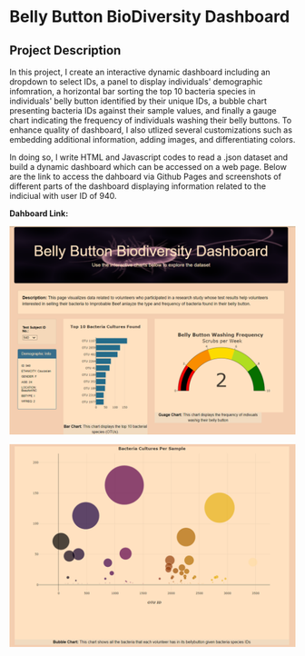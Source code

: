 # Belly Button BioDiversity Dashboard

## Project Description

In this project, I create an interactive dynamic dashboard including an dropdown to select IDs, a panel to display individuals' demographic infomration, a horizontal bar sorting the top 10 bacteria species in individuals' belly button identified by their unique IDs, a bubble chart presenting bacteria IDs against their sample values, and finally a gauge chart indicating the frequency of individuals washing their belly buttons. To enhance quality of dashboard, I also utlized several customizations such as embedding additional information, adding images, and differentiating colors.

In doing so, I write HTML and Javascript codes to read a .json dataset and build a dynamic dashboard which can be accessed on a web page. Below are the link to access the dahboard via Github Pages and screenshots of different parts of the dashboard displaying information related to the indiciual with user ID of 940.

**Dahboard Link:** 

![This is an image](dashboard1.png)

![This is an image](dashboard2.png)
